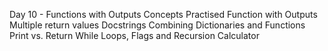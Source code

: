 Day 10 - Functions with Outputs
Concepts Practised
  Function with Outputs
  Multiple return values
  Docstrings
  Combining Dictionaries and Functions
  Print vs. Return
  While Loops, Flags and Recursion
Calculator
